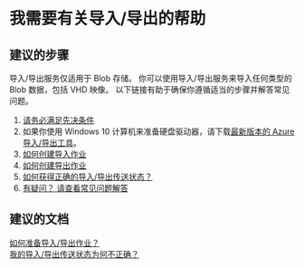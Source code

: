 <properties
    pageTitle="I need help with Import/Export"
    description="我需要有关导入/导出的帮助"
    service="microsoft.storage"
    resource="storageaccounts"
    authors="kasparks"
    displayOrder="2"
    selfHelpType="resource"
    supportTopicIds=""
    resourceTags=""
    productPesIds=""
    cloudEnvironments="public"
/>


# 我需要有关导入/导出的帮助

## **建议的步骤**
导入/导出服务仅适用于 Blob 存储。 你可以使用导入/导出服务来导入任何类型的 Blob 数据，包括 VHD 映像。 以下链接有助于确保你遵循适当的步骤并解答常见问题。

1. [请务必满足先决条件](https://azure.microsoft.com/documentation/articles/storage-import-export-service/#pre-requisites)
2. 如果你使用 Windows 10 计算机来准备硬盘驱动器，请下载[最新版本的 Azure 导入/导出工具](http://go.microsoft.com/fwlink/?LinkID=301900&clcid=0x409)。
3. [如何创建导入作业](https://azure.microsoft.com/documentation/articles/storage-import-export-service/#how-to-create-an-import-job)
4. [如何创建导出作业](https://azure.microsoft.com/documentation/articles/storage-import-export-service/#how-to-create-an-export-job)
5. [如何获得正确的导入/导出传送状态？](http://go.microsoft.com/fwlink/?LinkId=785090)
6. [有疑问？ 请查看常见问题解答](https://azure.microsoft.com/documentation/articles/storage-import-export-service/#frequently-asked-questions)


## **建议的文档**
[如何准备导入/导出作业？](http://go.microsoft.com/fwlink/?LinkId=785089)<br>
[我的导入/导出传送状态为何不正确？](http://go.microsoft.com/fwlink/?LinkId=785090)



<!--HONumber=Aug16_HO1-->


